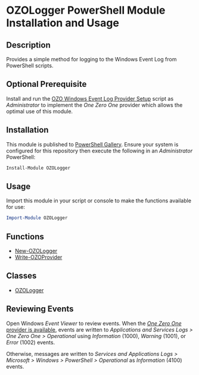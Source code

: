 # OZOLogger PowerShell Module Installation and Usage

## Description
Provides a simple method for logging to the Windows Event Log from PowerShell scripts.

## Optional Prerequisite
Install and run the [OZO Windows Event Log Provider Setup](https://www.powershellgallery.com/packages/ozo-windows-event-log-provider-setup) script as _Administrator_ to implement the _One Zero One_ provider which allows the optimal use of this module.

## Installation
This module is published to [PowerShell Gallery](https://learn.microsoft.com/en-us/powershell/scripting/gallery/overview?view=powershell-5.1). Ensure your system is configured for this repository then execute the following in an _Administrator_ PowerShell:

```powershell
Install-Module OZOLogger
```

## Usage
Import this module in your script or console to make the functions available for use:

```powershell
Import-Module OZOLogger
```

## Functions
- [New-OZOLogger](Documentation/New-OZOLogger.md)
- [Write-OZOProvider](Documentation/Write-OZOProvider.md)

## Classes
- [OZOLogger](Documentation/OZOLogger%20Class.md)

## Reviewing Events
Open Windows _Event Viewer_ to review events. When the [_One Zero One_ provider is available](https://www.powershellgallery.com/packages/ozo-windows-event-log-provider-setup), events are written to _Applications and Services Logs > One Zero One > Operational_ using _Information_ (1000), _Warning_ (1001), or _Error_ (1002) events.

Otherwise, messages are written to _Services and Applications Logs > Microsoft > Windows > PowerShell > Operational_ as _Information_ (4100) events.